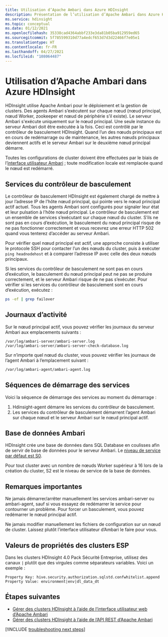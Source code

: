 ```yaml
---
title: Utilisation d’Apache Ambari dans Azure HDInsight
description: Présentation de l’utilisation d’Apache Ambari dans Azure HDInsight.
ms.service: hdinsight
ms.topic: conceptual
ms.date: 01/12/2021
ms.openlocfilehash: 35338cad4364abbf233e3da81b05ba912959ed65
ms.sourcegitcommit: 5f785599310d77a4edcf653d7d3d22466f7e05e1
ms.translationtype: HT
ms.contentlocale: fr-FR
ms.lasthandoff: 04/27/2021
ms.locfileid: "108064487"
---
```

# <a name="apache-ambari-usage-in-azure-hdinsight"></a>Utilisation d’Apache Ambari dans Azure HDInsight

HDInsight utilise Apache Ambari pour le déploiement et la gestion de clusters. Des agents Ambari s’exécutent sur chaque nœud (nœud principal, nœud Worker, zookeeper et nœud de périphérie s’il existe). Le serveur Ambari s'exécute uniquement sur le nœud principal. Une seule instance du serveur Ambari doit être exécutée à la fois. Ceci est contrôlé par le contrôleur de basculement HDInsight. Quand l’un des nœuds principaux est en cours de redémarrage ou de maintenance, les autres nœuds principaux deviennent actifs et le serveur Ambari sur le deuxième nœud principal démarre.

Toutes les configurations de cluster doivent être effectuées par le biais de l’[interface utilisateur Ambari](./hdinsight-hadoop-manage-ambari.md) ; toute modification locale est remplacée quand le nœud est redémarré.

## <a name="failover-controller-services"></a>Services du contrôleur de basculement

Le contrôleur de basculement HDInsight est également chargé de mettre à jour l’adresse IP de l’hôte nœud principal, qui pointe vers le nœud principal actif actuel. Tous les agents Ambari sont configurés pour signaler leur état et leur pulsation à l’hôte nœud principal. Le contrôleur de basculement est un ensemble de services s’exécutant sur chaque nœud du cluster. S’ils ne sont pas en cours d’exécution, le basculement du nœud principal risque de ne pas fonctionner correctement et vous recevrez une erreur HTTP 502 quand vous tenterez d’accéder au serveur Ambari.

Pour vérifier quel nœud principal est actif, une approche consiste à utiliser le protocole SSH pour contacter l’un des nœuds du cluster, puis à exécuter `ping headnodehost` et à comparer l’adresse IP avec celle des deux nœuds principaux.

Si les services du contrôleur de basculement ne sont pas en cours d’exécution, le basculement du nœud principal peut ne pas se produire correctement, et le serveur Ambari risque de ne pas s’exécuter. Pour vérifier si les services du contrôleur de basculement sont en cours d’exécution, exécutez :

```bash
ps -ef | grep failover
```

## <a name="logs"></a>Journaux d’activité

Sur le nœud principal actif, vous pouvez vérifier les journaux du serveur Ambari aux emplacements suivants :

```
/var/log/ambari-server/ambari-server.log
/var/log/ambari-server/ambari-server-check-database.log
```

Sur n’importe quel nœud du cluster, vous pouvez vérifier les journaux de l’agent Ambari à l’emplacement suivant :

```bash
/var/log/ambari-agent/ambari-agent.log
```

## <a name="service-start-sequences"></a>Séquences de démarrage des services

Voici la séquence de démarrage des services au moment du démarrage :

1. Hdinsight-agent démarre les services du contrôleur de basculement.
1. Les services du contrôleur de basculement démarrent l’agent Ambari sur chaque nœud et le serveur Ambari sur le nœud principal actif.

## <a name="ambari-database"></a>Base de données Ambari

HDInsight crée une base de données dans SQL Database en coulisses afin de servir de base de données pour le serveur Ambari. Le [niveau de service par défaut est S0](../azure-sql/database/elastic-pool-scale.md).

Pour tout cluster avec un nombre de nœuds Worker supérieur à 16 lors de la création du cluster, S2 est le niveau de service de la base de données.

## <a name="takeaway-points"></a>Remarques importantes

Ne jamais démarrer/arrêter manuellement les services ambari-server ou ambari-agent, sauf si vous essayez de redémarrer le service pour contourner un problème. Pour forcer un basculement, vous pouvez redémarrer le nœud principal actif.

Ne jamais modifier manuellement les fichiers de configuration sur un nœud de cluster. Laissez plutôt l’interface utilisateur d’Ambari le faire pour vous.

## <a name="property-values-in-esp-clusters"></a>Valeurs de propriétés des clusters ESP

Dans les clusters HDInsight 4.0 Pack Sécurité Entreprise, utilisez des canaux `|` plutôt que des virgules comme séparateurs variables. Voici un exemple :

```
Property Key: hive.security.authorization.sqlstd.confwhitelist.append
Property Value: environment|env|dl_data_dt
```

## <a name="next-steps"></a>Étapes suivantes

* [Gérer des clusters HDInsight à l’aide de l’interface utilisateur web d’Apache Ambari](hdinsight-hadoop-manage-ambari.md)
* [Gérer des clusters HDInsight à l’aide de l’API REST d’Apache Ambari](hdinsight-hadoop-manage-ambari-rest-api.md)

[!INCLUDE [troubleshooting next steps](../../includes/hdinsight-troubleshooting-next-steps.md)]
